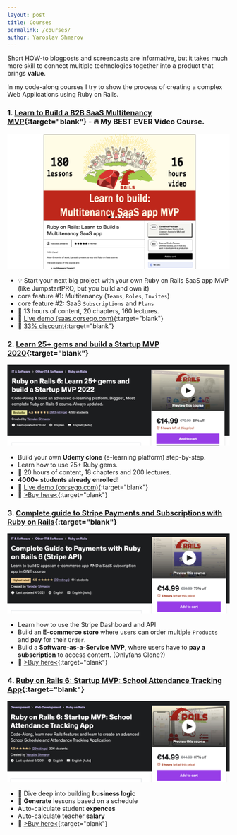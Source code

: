 ```yaml
---
layout: post
title: Courses
permalink: /courses/
author: Yaroslav Shmarov
---
```


Short HOW-to blogposts and screencasts are informative, but it takes much more skill to connect multiple technologies together into a product that brings **value**.

In my code-along courses I try to show the process of creating a complex Web Applications using Ruby on Rails.

### 1. [Learn to Build a B2B SaaS Multitenancy MVP](https://gumroad.com/l/ror6saas){:target="blank"} - 🔥 My BEST EVER Video Course.

![courses-saas](/assets/static-pages/courses-saas.png)

- 💡 Start your next big project with your own Ruby on Rails SaaS app MVP (like JumpstartPRO, but you build and own it)
- core feature #1: Multitenancy (`Teams`, `Roles`, `Invites`)
- core feature #2: SaaS `Subscriptions` and `Plans`
- 📕 13 hours of content, 20 chapters, 160 lectures.
- 👀 [Live demo (saas.corsego.com)](https://saas.corsego.com){:target="blank"}
- 🤑 [33% discount](https://gumroad.com/l/ror6saas/presale33){:target="blank"}

### 2. [Learn 25+ gems and build a Startup MVP 2020](https://www.udemy.com/course/2519558/?referralCode=4721E9D437DEE1734159){:target="blank"}

![courses-25gems](/assets/static-pages/courses-25gems.png)

- Build your own **Udemy clone** (e-learning platform) step-by-step.
- Learn how to use 25+ Ruby gems.
- 📕 20 hours of content, 18 chapters and 200 lectures.
- **4000+ students already enrolled!**
- 👀 [Live demo (corsego.com)](https://corsego.com){:target="blank"}
- 🤑 [>Buy here<](https://www.udemy.com/course/2519558/?referralCode=4721E9D437DEE1734159){:target="blank"}

### 3. [Complete guide to Stripe Payments and Subscriptions with Ruby on Rails](https://www.udemy.com/course/complete-guide-to-payments-with-ruby-on-rails-stripe-api/?referralCode=41A5A2FC554CFE261894){:target="blank"}

![courses-stripe](/assets/static-pages/courses-stripe.png)

- Learn how to use the Stripe Dashboard and API
- Build an **E-commerce store** where users can order multiple `Products` and **pay** for their `Order`.
- Build a **Software-as-a-Service MVP**, where users have to **pay a subscription** to access content. (Onlyfans Clone?)
- 🤑 [>Buy here<](https://www.udemy.com/course/complete-guide-to-payments-with-ruby-on-rails-stripe-api/?referralCode=41A5A2FC554CFE261894){:target="blank"}

### 4. [Ruby on Rails 6: Startup MVP: School Attendance Tracking App](https://www.udemy.com/course/ruby-on-rails-authentication-authorization-mvp/?referralCode=109A287566701D9AF3CC){:target="blank"}

![courses-attendance](/assets/static-pages/courses-attendance.png)

- 🧠 Dive deep into building **business logic**
- 📆 **Generate** lessons based on a schedule
- Auto-calculate student **expences**
- Auto-calculate teacher **salary**
- 🤑 [>Buy here<](https://www.udemy.com/course/ruby-on-rails-authentication-authorization-mvp/?referralCode=109A287566701D9AF3CC){:target="blank"}